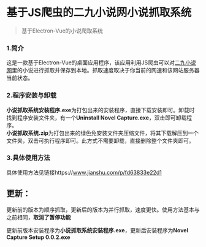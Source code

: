 # 基于JS爬虫的二九小说网小说抓取系统
>基于Electron-Vue的小说爬取系统

### 1.简介
  这是一款基于Electron-Vue的桌面应用程序，该应用利用JS爬虫可以对[二九小说网](https://www.2952.cc/)里的小说进行抓取并保存到本地。抓取速度取决于你当前的网速和该网站服务器当前状态。
### 2.程序安装与卸载
  **小说抓取系统安装程序.exe**为打包出来的安装程序，直接下载安装即可。卸载时找到程序安装文件夹，有一个**Uninstall Novel Capture.exe**，双击即可卸载程序。  
  **小说抓取系统.zip**为打包出来的绿色免安装文件夹压缩文件，将其下载解压到一个文件夹，双击可执行程序即可。此方式不需要卸载，直接删除整个文件夹即可。
### 3.具体使用方法
  具体使用方法见链接https://www.jianshu.com/p/fd63833e22d1


## 更新：
  更新前的版本为顺序抓取，更新后的版本为并行抓取，速度更快。使用方法基本与之前相同，**取消了暂停功能**  
  
  更新前版本安装程序为**小说抓取系统安装程序.exe**，更新后安装程序为**Novel Capture Setup 0.0.2.exe**
